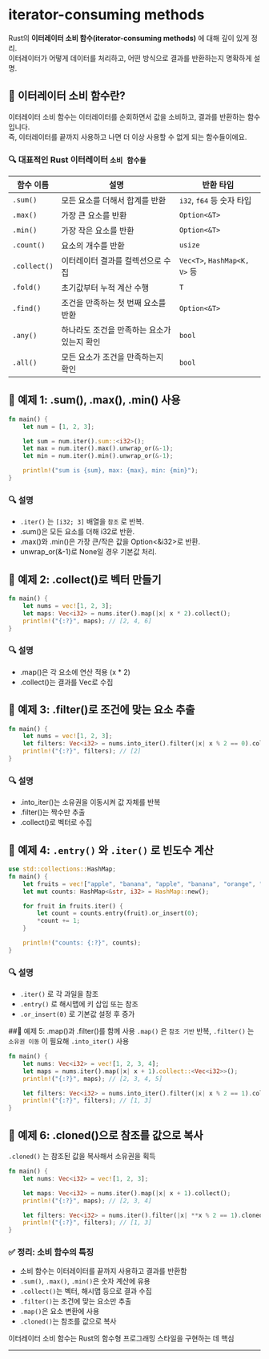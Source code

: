 # iterator-consuming methods
 Rust의 **이터레이터 소비 함수(iterator-consuming methods)** 에 대해 깊이 있게 정리.  
 이터레이터가 어떻게 데이터를 처리하고, 어떤 방식으로 결과를 반환하는지 명확하게 설명.

## 🧠 이터레이터 소비 함수란?
이터레이터 소비 함수는 이터레이터를 순회하면서 값을 소비하고, 결과를 반환하는 함수입니다.  
즉, 이터레이터를 끝까지 사용하고 나면 더 이상 사용할 수 없게 되는 함수들이에요.  

### 🔍 대표적인 Rust 이터레이터 `소비 함수들`

| 함수 이름     | 설명                                               | 반환 타입                    |
|--------------|----------------------------------------------------|------------------------------|
| `.sum()`     | 모든 요소를 더해서 합계를 반환                     | `i32`, `f64` 등 숫자 타입    |
| `.max()`     | 가장 큰 요소를 반환                                 | `Option<&T>`                |
| `.min()`     | 가장 작은 요소를 반환                               | `Option<&T>`                |
| `.count()`   | 요소의 개수를 반환                                  | `usize`                     |
| `.collect()` | 이터레이터 결과를 컬렉션으로 수집                   | `Vec<T>`, `HashMap<K, V>` 등 |
| `.fold()`    | 초기값부터 누적 계산 수행                           | `T`                         |
| `.find()`    | 조건을 만족하는 첫 번째 요소를 반환                 | `Option<&T>`                |
| `.any()`     | 하나라도 조건을 만족하는 요소가 있는지 확인         | `bool`                      |
| `.all()`     | 모든 요소가 조건을 만족하는지 확인                  | `bool`                      |


## 🧪 예제 1: .sum(), .max(), .min() 사용
```rust
fn main() {
    let num = [1, 2, 3];

    let sum = num.iter().sum::<i32>();
    let max = num.iter().max().unwrap_or(&-1);
    let min = num.iter().min().unwrap_or(&-1);

    println!("sum is {sum}, max: {max}, min: {min}");
}
```

### 🔍 설명
- `.iter()` 는 `[i32; 3]` 배열을 `참조` 로 반복.
- .sum()은 모든 요소를 더해 i32로 반환.
- .max()와 .min()은 가장 큰/작은 값을 Option<&i32>로 반환.
- unwrap_or(&-1)로 None일 경우 기본값 처리.

## 🧪 예제 2: .collect()로 벡터 만들기
```rust
fn main() {
    let nums = vec![1, 2, 3];
    let maps: Vec<i32> = nums.iter().map(|x| x * 2).collect();
    println!("{:?}", maps); // [2, 4, 6]
}
```
### 🔍 설명
- .map()은 각 요소에 연산 적용 (x * 2)
- .collect()는 결과를 Vec<i32>로 수집

## 🧪 예제 3: .filter()로 조건에 맞는 요소 추출
```rust
fn main() {
    let nums = vec![1, 2, 3];
    let filters: Vec<i32> = nums.into_iter().filter(|x| x % 2 == 0).collect();
    println!("{:?}", filters); // [2]
}
```

### 🔍 설명
- .into_iter()는 소유권을 이동시켜 값 자체를 반복
- .filter()는 짝수만 추출
- .collect()로 벡터로 수집

## 🧪 예제 4: `.entry()` 와 `.iter()` 로 빈도수 계산
```rust
use std::collections::HashMap;
fn main() {
    let fruits = vec!["apple", "banana", "apple", "banana", "orange", "pear", "orange"];
    let mut counts: HashMap<&str, i32> = HashMap::new();

    for fruit in fruits.iter() {
        let count = counts.entry(fruit).or_insert(0);
        *count += 1;
    }

    println!("counts: {:?}", counts);
}
```

### 🔍 설명
- `.iter()` 로 각 과일을 참조
- `.entry()` 로 해시맵에 키 삽입 또는 참조
- `.or_insert(0)` 로 기본값 설정 후 증가

##🧪 예제 5: .map()과 .filter()를 함께 사용
`.map()` 은 `참조 기반` 반복, `.filter()` 는 `소유권 이동` 이 필요해 `.into_iter()` 사용
```rust
fn main() {
    let nums: Vec<i32> = vec![1, 2, 3, 4];
    let maps = nums.iter().map(|x| x + 1).collect::<Vec<i32>>();
    println!("{:?}", maps); // [2, 3, 4, 5]

    let filters: Vec<i32> = nums.into_iter().filter(|x| x % 2 == 1).collect();
    println!("{:?}", filters); // [1, 3]
}
```

## 🧪 예제 6: .cloned()으로 참조를 값으로 복사
`.cloned()` 는 참조된 값을 복사해서 소유권을 획득
```rust
fn main() {
    let nums: Vec<i32> = vec![1, 2, 3];

    let maps: Vec<i32> = nums.iter().map(|x| x + 1).collect();
    println!("{:?}", maps); // [2, 3, 4]

    let filters: Vec<i32> = nums.iter().filter(|x| **x % 2 == 1).cloned().collect();
    println!("{:?}", filters); // [1, 3]
}
```
### ✅ 정리: 소비 함수의 특징
- 소비 함수는 이터레이터를 끝까지 사용하고 결과를 반환함
- `.sum()`, `.max()`, `.min()`은 숫자 계산에 유용
- `.collect()`는 벡터, 해시맵 등으로 결과 수집
- `.filter()`는 조건에 맞는 요소만 추출
- `.map()`은 요소 변환에 사용
- `.cloned()`는 참조를 값으로 복사

이터레이터 소비 함수는 Rust의 함수형 프로그래밍 스타일을 구현하는 데 핵심

---
